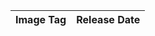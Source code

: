 | Image Tag                                | Release Date |
| ---------------------------------------- | ------------ |

